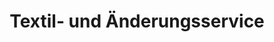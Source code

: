 ---
title: "Textil- und Änderungsservice"
url: /roggentin/textil-und-aenderungsservice/
shop: Schneiderei
---